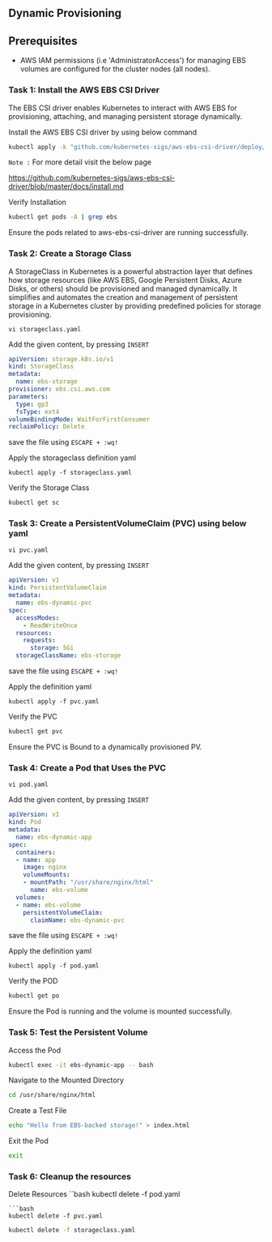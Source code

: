 ## Dynamic Provisioning

## Prerequisites
* AWS IAM permissions (i.e 'AdministratorAccess') for managing EBS volumes are configured for the cluster nodes (all nodes).


### Task 1: Install the AWS EBS CSI Driver
The EBS CSI driver enables Kubernetes to interact with AWS EBS for provisioning, attaching, and managing persistent storage dynamically.

Install the AWS EBS CSI driver by using below command
```bash
kubectl apply -k "github.com/kubernetes-sigs/aws-ebs-csi-driver/deploy/kubernetes/overlays/stable/?ref=release-1.37"
```
`Note :` For more detail visit the below page

https://github.com/kubernetes-sigs/aws-ebs-csi-driver/blob/master/docs/install.md


Verify Installation
```bash
kubectl get pods -A | grep ebs
```
Ensure the pods related to aws-ebs-csi-driver are running successfully.

### Task 2: Create a Storage Class 

A StorageClass in Kubernetes is a powerful abstraction layer that defines how storage resources (like AWS EBS, Google Persistent Disks, Azure Disks, or others) should be provisioned and managed dynamically. It simplifies and automates the creation and management of persistent storage in a Kubernetes cluster by providing predefined policies for storage provisioning.


```
vi storageclass.yaml
```

Add the given content, by pressing `INSERT`

```yaml
apiVersion: storage.k8s.io/v1
kind: StorageClass
metadata:
  name: ebs-storage
provisioner: ebs.csi.aws.com
parameters:
  type: gp3
  fsType: ext4
volumeBindingMode: WaitForFirstConsumer
reclaimPolicy: Delete
```
save the file using `ESCAPE + :wq!`

Apply the storageclass definition yaml
```
kubectl apply -f storageclass.yaml
```
Verify the Storage Class
```bash
kubectl get sc
```

### Task 3: Create a PersistentVolumeClaim (PVC) using below yaml

```
vi pvc.yaml
```

Add the given content, by pressing `INSERT`

```yaml
apiVersion: v1
kind: PersistentVolumeClaim
metadata:
  name: ebs-dynamic-pvc
spec:
  accessModes:
    - ReadWriteOnce
  resources:
    requests:
      storage: 5Gi
  storageClassName: ebs-storage
```
save the file using `ESCAPE + :wq!`

Apply the definition yaml
```
kubectl apply -f pvc.yaml
```

Verify the PVC
```bash
kubectl get pvc
```
Ensure the PVC is Bound to a dynamically provisioned PV.


### Task 4: Create a Pod that Uses the PVC

```
vi pod.yaml
```

Add the given content, by pressing `INSERT`

```yaml
apiVersion: v1
kind: Pod
metadata:
  name: ebs-dynamic-app
spec:
  containers:
  - name: app
    image: nginx
    volumeMounts:
    - mountPath: "/usr/share/nginx/html"
      name: ebs-volume
  volumes:
  - name: ebs-volume
    persistentVolumeClaim:
      claimName: ebs-dynamic-pvc
```
save the file using `ESCAPE + :wq!`

Apply the definition yaml
```
kubectl apply -f pod.yaml
```

Verify the POD
```bash
kubectl get po
```
Ensure the Pod is running and the volume is mounted successfully.

### Task 5: Test the Persistent Volume

Access the Pod
```bash
kubectl exec -it ebs-dynamic-app -- bash
```

Navigate to the Mounted Directory
```bash
cd /usr/share/nginx/html
```

Create a Test File
```bash
echo "Hello from EBS-backed storage!" > index.html
```

Exit the Pod
```bash
exit
```

### Task 6: Cleanup the resources
Delete Resources
``bash
kubectl delete -f pod.yaml
```
```bash
kubectl delete -f pvc.yaml
```
```bash
kubectl delete -f storageclass.yaml
```




